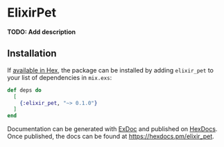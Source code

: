 # ElixirPet

**TODO: Add description**

## Installation

If [available in Hex](https://hex.pm/docs/publish), the package can be installed
by adding `elixir_pet` to your list of dependencies in `mix.exs`:

```elixir
def deps do
  [
    {:elixir_pet, "~> 0.1.0"}
  ]
end
```

Documentation can be generated with [ExDoc](https://github.com/elixir-lang/ex_doc)
and published on [HexDocs](https://hexdocs.pm). Once published, the docs can
be found at <https://hexdocs.pm/elixir_pet>.

